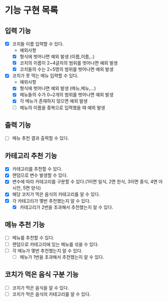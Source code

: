 # 기능 구현 목록
## 입력 기능
- [x] 코치들 이름 입력할 수 있다.
  - 예외사항
  - [x] 형식에 벗어나면 예외 발생 (이름,이름,..)
  - [x] 코치의 이름이 2~4글자의 범위를 벗어나면 예외 발생
  - [x] 코치들의 수는 2~5명의 범위를 벗어나면 예외 발생

- [x] 코치가 못 먹는 메뉴 입력할 수 있다.
  - 예외사항
  - [x] 형식에 벗어나면 예외 발생 (메뉴,메뉴,...)
  - [x] 메뉴들의 수가 0~2개의 범위를 벗어나면 예외 발생
  - [x] 각 메뉴가 존재하지 않으면 예외 발생
  - [ ] 메뉴의 이름을 중복으로 입력했을 때 예외 발생

## 출력 기능
- [ ] 메뉴 추천 결과 출력할 수 있다.

## 카테고리 추천 기능
- [x] 카테고리를 추천할 수 있다.
- [x] 랜덤으로 변수 발생할 수 있다. 
- [x] 변수에 따라 카테고리를 구분할 수 있다.(1이면 일식, 2면 한식, 3이면 중식, 4면 아시안, 5면 양식)
- [x] 해당 코치가 먹은 음식의 카테고리를 알 수 있다.
- [x] 각 카테고리가 몇번 추천했는지 알 수 있다.
  - [x] 카테고리가 2번을 초과해서 추천했는지 알 수 있다.

## 메뉴 추천 기능
- [ ] 메뉴를 추천할 수 있다.
- [ ] 랜덤으로 카테고리에 있는 메뉴를 섞을 수 있다.
- [ ] 각 메뉴가 몇번 추천했는지 알 수 있다.
  - [ ] 메뉴가 1번을 초과해서 추천했는지 알 수 있다.

## 코치가 먹은 음식 구분 기능  
- [ ] 코치가 먹은 음식을 알 수 있다.
- [ ] 코치가 먹은 음식의 카테고리를 알 수 있다.